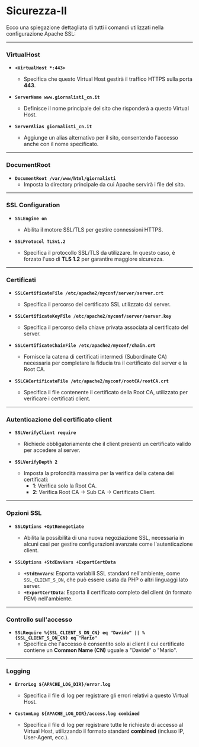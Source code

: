 # Sicurezza-II

Ecco una spiegazione dettagliata di tutti i comandi utilizzati nella configurazione Apache SSL:

---

### **VirtualHost**

- **`<VirtualHost *:443>`**
  - Specifica che questo Virtual Host gestirà il traffico HTTPS sulla porta **443**.

- **`ServerName www.giornalisti_cn.it`**
  - Definisce il nome principale del sito che risponderà a questo Virtual Host.

- **`ServerAlias giornalisti_cn.it`**
  - Aggiunge un alias alternativo per il sito, consentendo l'accesso anche con il nome specificato.

---

### **DocumentRoot**

- **`DocumentRoot /var/www/html/giornalisti`**
  - Imposta la directory principale da cui Apache servirà i file del sito.

---

### **SSL Configuration**

- **`SSLEngine on`**
  - Abilita il motore SSL/TLS per gestire connessioni HTTPS.

- **`SSLProtocol TLSv1.2`**
  - Specifica il protocollo SSL/TLS da utilizzare. In questo caso, è forzato l'uso di **TLS 1.2** per garantire maggiore sicurezza.

---

### **Certificati**

- **`SSLCertificateFile /etc/apache2/myconf/server/server.crt`**
  - Specifica il percorso del certificato SSL utilizzato dal server.

- **`SSLCertificateKeyFile /etc/apache2/myconf/server/server.key`**
  - Specifica il percorso della chiave privata associata al certificato del server.

- **`SSLCertificateChainFile /etc/apache2/myconf/chain.crt`**
  - Fornisce la catena di certificati intermedi (Subordinate CA) necessaria per completare la fiducia tra il certificato del server e la Root CA.

- **`SSLCACertificateFile /etc/apache2/myconf/rootCA/rootCA.crt`**
  - Specifica il file contenente il certificato della Root CA, utilizzato per verificare i certificati client.

---

### **Autenticazione del certificato client**

- **`SSLVerifyClient require`**
  - Richiede obbligatoriamente che il client presenti un certificato valido per accedere al server.

- **`SSLVerifyDepth 2`**
  - Imposta la profondità massima per la verifica della catena dei certificati:
    - **1**: Verifica solo la Root CA.
    - **2**: Verifica Root CA → Sub CA → Certificato Client.

---

### **Opzioni SSL**

- **`SSLOptions +OptRenegotiate`**
  - Abilita la possibilità di una nuova negoziazione SSL, necessaria in alcuni casi per gestire configurazioni avanzate come l'autenticazione client.

- **`SSLOptions +StdEnvVars +ExportCertData`**
  - **`+StdEnvVars`**: Esporta variabili SSL standard nell'ambiente, come `SSL_CLIENT_S_DN`, che può essere usata da PHP o altri linguaggi lato server.
  - **`+ExportCertData`**: Esporta il certificato completo del client (in formato PEM) nell'ambiente.

---

### **Controllo sull'accesso**

- **`SSLRequire %{SSL_CLIENT_S_DN_CN} eq "Davide" || %{SSL_CLIENT_S_DN_CN} eq "Mario"`**
  - Specifica che l'accesso è consentito solo ai client il cui certificato contiene un **Common Name (CN)** uguale a "Davide" o "Mario".

---

### **Logging**

- **`ErrorLog ${APACHE_LOG_DIR}/error.log`**
  - Specifica il file di log per registrare gli errori relativi a questo Virtual Host.

- **`CustomLog ${APACHE_LOG_DIR}/access.log combined`**
  - Specifica il file di log per registrare tutte le richieste di accesso al Virtual Host, utilizzando il formato standard **combined** (incluso IP, User-Agent, ecc.).

